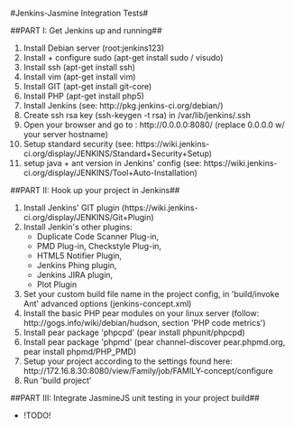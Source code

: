 #Jenkins-Jasmine Integration Tests#


##PART I: Get Jenkins up and running##

<ol>
	<li>Install Debian server (root:jenkins123)</li>
	<li>Install + configure sudo (apt-get install sudo / visudo)</li>
	<li>Install ssh (apt-get install ssh)</li>
	<li>Install vim (apt-get install vim)</li>
	<li>Install GIT (apt-get install git-core)</li>
	<li>Install PHP (apt-get install php5)</li>
	<li>Install Jenkins (see: http://pkg.jenkins-ci.org/debian/)</li>
	<li>Create ssh rsa key (ssh-keygen -t rsa) in /var/lib/jenkins/.ssh</li>
	<li>Open your browser and go to : http://0.0.0.0:8080/ (replace 0.0.0.0 w/ your server hostname)</li>
	<li>Setup standard security (see: https://wiki.jenkins-ci.org/display/JENKINS/Standard+Security+Setup)</li>
	<li>setup java + ant version in Jenkins' config (see: https://wiki.jenkins-ci.org/display/JENKINS/Tool+Auto-Installation)</li>
</ol>

##PART II: Hook up your project in Jenkins##

<ol>
	<li>Install Jenkins' GIT plugin (https://wiki.jenkins-ci.org/display/JENKINS/Git+Plugin)</li>
	<li>Install Jenkin's other plugins:
		<ul>
			<li>Duplicate Code Scanner Plug-in,
			<li>PMD Plug-in, Checkstyle Plug-in,
			<li>HTML5 Notifier Plugin,
			<li>Jenkins Phing plugin,
			<li>Jenkins JIRA plugin, 
			<li>Plot Plugin
		</ul>
	</li>
	<li>Set your custom build file name in the project config, in 'build/invoke Ant' advanced options (jenkins-concept.xml)</li>
	<li>Install the basic PHP pear modules on your linux server (follow: http://gogs.info/wiki/debian/hudson, section 'PHP code metrics')</li>
	<li>Install pear package 'phpcpd' (pear install phpunit/phpcpd)</li>
	<li>Install pear package 'phpmd' (pear channel-discover pear.phpmd.org, pear install phpmd/PHP_PMD)</li>
	<li>Setup your project according to the settings found here: http://172.16.8.30:8080/view/Family/job/FAMILY-concept/configure</li>
	<li>Run 'build project'</li>
</ol>

##PART III: Integrate JasmineJS unit testing in your project build##

<ul>
	<li>!TODO!</li>
</ul>